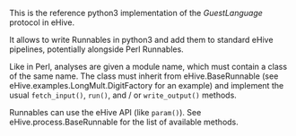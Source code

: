 
This is the reference python3 implementation of the *GuestLanguage*
protocol in eHive.

It allows to write Runnables in python3 and add them to standard eHive
pipelines, potentially alongside Perl Runnables.

Like in Perl, analyses are given a module name, which must contain a class
of the same name. The class must inherit from eHive.BaseRunnable (see
eHive.examples.LongMult.DigitFactory for an example) and implement the
usual `fetch_input()`, `run()`, and / or `write_output()` methods.

Runnables can use the eHive API (like `param()`). See eHive.process.BaseRunnable
for the list of available methods.

